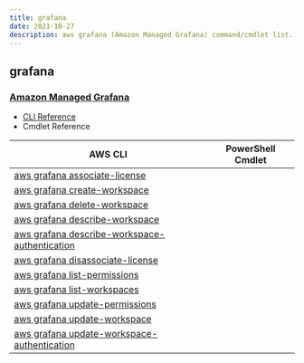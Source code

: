 ```yaml
---
title: grafana
date: 2021-10-27
description: aws grafana (Amazon Managed Grafana) command/cmdlet list.
---
```


## grafana

### [Amazon Managed Grafana](https://aws.amazon.com/grafana/)

* [CLI Reference](https://docs.aws.amazon.com/cli/latest/reference/grafana/index.html)
* Cmdlet Reference

|AWS CLI|PowerShell Cmdlet|
|----|----|
|[aws grafana associate-license](https://docs.aws.amazon.com/cli/latest/reference/grafana/associate-license.html)||
|[aws grafana create-workspace](https://docs.aws.amazon.com/cli/latest/reference/grafana/create-workspace.html)||
|[aws grafana delete-workspace](https://docs.aws.amazon.com/cli/latest/reference/grafana/delete-workspace.html)||
|[aws grafana describe-workspace](https://docs.aws.amazon.com/cli/latest/reference/grafana/describe-workspace.html)||
|[aws grafana describe-workspace-authentication](https://docs.aws.amazon.com/cli/latest/reference/grafana/describe-workspace-authentication.html)||
|[aws grafana disassociate-license](https://docs.aws.amazon.com/cli/latest/reference/grafana/disassociate-license.html)||
|[aws grafana list-permissions](https://docs.aws.amazon.com/cli/latest/reference/grafana/list-permissions.html)||
|[aws grafana list-workspaces](https://docs.aws.amazon.com/cli/latest/reference/grafana/list-workspaces.html)||
|[aws grafana update-permissions](https://docs.aws.amazon.com/cli/latest/reference/grafana/update-permissions.html)||
|[aws grafana update-workspace](https://docs.aws.amazon.com/cli/latest/reference/grafana/update-workspace.html)||
|[aws grafana update-workspace-authentication](https://docs.aws.amazon.com/cli/latest/reference/grafana/update-workspace-authentication.html)||

